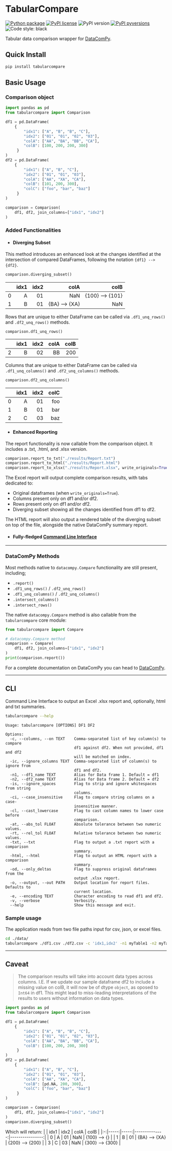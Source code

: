 # TabularCompare

[![Python package](https://github.com/erich-hs/tabularcompare/actions/workflows/python-package.yml/badge.svg)](https://github.com/erich-hs/tabularcompare/actions/workflows/python-package.yml) [![PyPI license](https://img.shields.io/pypi/l/tabularcompare)](https://pypi.python.org/pypi/tabularcompare/) ![PyPI version](https://img.shields.io/pypi/v/tabularcompare?color=blue) [![PyPI pyversions](https://img.shields.io/pypi/pyversions/tabularcompare.svg)](https://img.shields.io/pypi/pyversions/tabularcompare) ![Code style: black](https://img.shields.io/badge/code%20style-black-000000.svg)

Tabular data comparison wrapper for [DataComPy](https://capitalone.github.io/datacompy/).

## Quick Install
```bash
pip install tabularcompare
```

## Basic Usage

### Comparison object
```python
import pandas as pd
from tabularcompare import Comparison

df1 = pd.DataFrame(
    {
        "idx1": ["A", "B", "B", "C"],
        "idx2": ["01", "01", "02", "03"],
        "colA": ["AA", "BA", "BB", "CA"],
        "colB": [100, 200, 200, 300]
     }
)
df2 = pd.DataFrame(
    {
        "idx1": ["A", "B", "C"],
        "idx2": ["01", "01", "03"],
        "colA": ["AA", "XA", "CA"],
        "colB": [101, 200, 300],
        "colC": ["foo", "bar", "baz"]
     }
)

comparison = Comparison(
    df1, df2, join_columns=["idx1", "idx2"]
)
```
### Added Functionalities
- #### Diverging Subset
This method introduces an enhanced look at the changes identified at the intersection of compared DataFrames, following the notation ```{df1} --> {df2}```.
```python
comparison.diverging_subset()
```
|   | idx1 | idx2 |          colA |            colB |
|:-:|-----:|-----:|--------------:|----------------:|
| 0 | A    | 01   | NaN           | {100} --> {101} |
| 1 | B    | 01   | {BA} --> {XA} | NaN             |

Rows that are unique to either DataFrame can be called via ```.df1_unq_rows()``` and ```.df2_unq_rows()``` methods.

```python
comparison.df1_unq_rows()
```
|   | idx1 | idx2 |	colA | colB |
|:-:|-----:|-----:|-----:|-----:|
| 2 |	B  |  02  |  BB  |	200 |

Columns that are unique to either DataFrame can be called via ```.df1_unq_columns()``` and ```.df2_unq_columns()``` methods.

```python
comparison.df2_unq_columns()
```
|   | idx1 | idx2 |	 colC |
|:-:|-----:|-----:|------:|
| 0 |	A  |  01  |  foo  |
| 1 |	B  |  01  |  bar  |
| 2 |	C  |  03  |  baz  |

- #### Enhanced Reporting
The report functionality is now callable from the comparison object. It includes a .txt, .html, and .xlsx version.
```python
comparison.report_to_txt("./results/Report.txt")
comparison.report_to_html("./results/Report.html")
comparison.report_to_xlsx("./results/Report.xlsx", write_originals=True)
```
The Excel report will output complete comparison results, with tabs dedicated to:
* Original dataframes (when ```write_originals=True```).
* Columns present only on df1 and/or df2.
* Rows present only on df1 and/or df2.
* Diverging subset showing all the changes identified from df1 to df2.

The HTML report will also output a rendered table of the diverging subset on top of the file, alongside the native DataComPy summary report.

- #### Fully-fledged [Command Line Interface](#CLI)
---
### DataComPy Methods
Most methods native to ```datacompy.Compare``` functionality are still present, including;
* ```.report()```
* ```.df1_unq_rows()``` / ```.df2_unq_rows()```
* ```.df1_unq_columns()``` / ```.df2_unq_columns()```
* ```.intersect_columns()```
* ```.intersect_rows()```

The native ```datacompy.Compare``` method is also callable from the ```tabularcompare``` core module:
```python
from tabularcompare import Compare

# datacompy.Compare method
comparison = Compare(
    df1, df2, join_columns=["idx1", "idx2"]
)
print(comparison.report())
```
For a complete documentation on DataComPy you can head to [DataComPy](https://capitalone.github.io/datacompy/).

-----
## CLI
Command Line Interface to output an Excel .xlsx report and, optionally, html and txt summaries.
```bash
tabularcompare --help
```

```
Usage: tabularcompare [OPTIONS] DF1 DF2

Options:
  -c, --columns, --on TEXT    Comma-separated list of key column(s) to compare
                              df1 against df2. When not provided, df1 and df2
                              will be matched on index.
  -ic, --ignore_columns TEXT  Comma-separated list of column(s) to ignore from
                              df1 and df2.
  -n1, --df1_name TEXT        Alias for Data frame 1. Default = df1
  -n2, --df2_name TEXT        Alias for Data frame 2. Default = df2
  -is, --ignore_spaces        Flag to strip and ignore whitespaces from string
                              columns.
  -ci, --case_insensitive     Flag to compare string columns on a case-
                              insensitive manner.
  -cl, --cast_lowercase       Flag to cast column names to lower case before
                              comparison.
  -at, --abs_tol FLOAT        Absolute tolerance between two numeric values.
  -rt, --rel_tol FLOAT        Relative tolerance between two numeric values.
  -txt, --txt                 Flag to output a .txt report with a comparison
                              summary.
  -html, --html               Flag to output an HTML report with a comparison
                              summary.
  -od, --only_deltas          Flag to suppress original dataframes from the
                              output .xlsx report.
  -o, --output, --out PATH    Output location for report files. Defaults to
                              current location.
  -e, --encoding TEXT         Character encoding to read df1 and df2.
  -v, --verbose               Verbosity.
  --help                      Show this message and exit.
```

### Sample usage
The application reads from two file paths input for csv, json, or excel files.
```bash
cd ./data/
tabularcompare ./df1.csv ./df2.csv -c 'idx1,idx2' -n1 myTable1 -n2 myTable2 -o ../results/
```

-----
## Caveat
> The comparison results will take into account data types across columns. I.E. If we update our sample dataframe df2 to include a missing value on colB, it will now be of dtype ```object```, as oposed to ```Int64``` in df1. This might lead to miss-leading interpretations of the results to users without information on data types.

```python
import pandas as pd
from tabularcompare import Comparison

df1 = pd.DataFrame(
    {
        "idx1": ["A", "B", "B", "C"],
        "idx2": ["01", "01", "02", "03"],
        "colA": ["AA", "BA", "BB", "CA"],
        "colB": [100, 200, 200, 300]
     }
)
df2 = pd.DataFrame(
    {
        "idx1": ["A", "B", "C"],
        "idx2": ["01", "01", "03"],
        "colA": ["AA", "XA", "CA"],
        "colB": [pd.NA, 200, 300],
        "colC": ["foo", "bar", "baz"]
     }
)

comparison = Comparison(
    df1, df2, join_columns=["idx1", "idx2"]
)
comparison.diverging_subset()
```
Which will return:
|   | idx1 | idx2 |          colA |            colB |
|:-:|-----:|-----:|--------------:|----------------:|
| 0 | A    | 01   | NaN           | {100} --> {}    |
| 1 | B    | 01   | {BA} --> {XA} | {200} --> {200} |
| 3 | C    | 03   | NaN           | {300} --> {300} |
